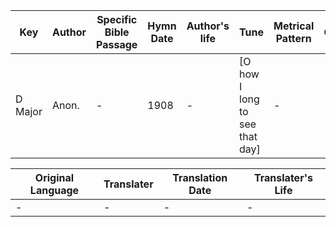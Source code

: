 Key | Author   | Specific Bible Passage     |Hymn Date |Author's life |Tune |Metrical Pattern   |Composer/Source
-- | --------- | ---------------------------|----------|--------------|-----|-------------------|-------------  
D Major |Anon. |- |1908 |- |[O how I long to see that day] |- |-

Original Language | Translater | Translation Date   | Translater's Life  
----------------- | --------- | --------------------|-------------     
\- |- |- |-
